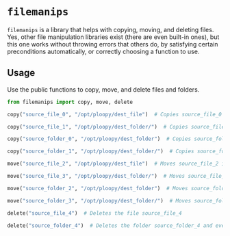 # `filemanips`

`filemanips` is a library that helps with copying, moving, and deleting files. Yes, other file manipulation libraries exist (there are even built-in ones), but this one works without throwing errors that others do, by satisfying certain preconditions automatically, or correctly choosing a function to use.

## Usage

Use the public functions to copy, move, and delete files and folders.

```python
from filemanips import copy, move, delete

copy("source_file_0", "/opt/ploopy/dest_file")  # Copies source_file_0 into /opt/ploopy/, creating any nonexistent folders along the way, with the destination file named dest_file

copy("source_file_1", "/opt/ploopy/dest_folder/")  # Copies source_file_1 into /opt/ploopy/dest_folder/, creating any nonexistent folders along the way, with the destination file named source_file_1

copy("source_folder_0", "/opt/ploopy/dest_folder")  # Copies source_folder_0 into /opt/ploopy/, creating any nonexistent folders along the way, with the destination folder named dest_folder

copy("source_folder_1", "/opt/ploopy/dest_folder/")  # Copies source_folder_1 into /opt/ploopy/dest_folder/, creating any nonexistent folders along the way, with the destination folder named source_folder_1

move("source_file_2", "/opt/ploopy/dest_file")  # Moves source_file_2 into /opt/ploopy/, creating any nonexistent folders along the way, with the destination file named dest_file

move("source_file_3", "/opt/ploopy/dest_folder/")  # Moves source_file_3 into /opt/ploopy/dest_folder/, creating any nonexistent folders along the way, with the destination file named source_file_3

move("source_folder_2", "/opt/ploopy/dest_folder")  # Moves source_folder_2 into /opt/ploopy/, creating any nonexistent folders along the way, with the destination folder named dest_folder

move("source_folder_3", "/opt/ploopy/dest_folder/")  # Moves source_folder_3 into /opt/ploopy/dest_folder/, creating any nonexistent folders along the way, with the destination folder named source_folder_3

delete("source_file_4")  # Deletes the file source_file_4

delete("source_folder_4")  # Deletes the folder source_folder_4 and everything in it
```
